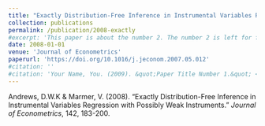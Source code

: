 ```yaml
---
title: "Exactly Distribution-Free Inference in Instrumental Variables Regression with Possibly Weak Instruments"
collection: publications
permalink: /publication/2008-exactly
#excerpt: 'This paper is about the number 2. The number 2 is left for future work.'
date: 2008-01-01
venue: 'Journal of Econometrics'
paperurl: 'https://doi.org/10.1016/j.jeconom.2007.05.012'
#citation: ''
#citation: 'Your Name, You. (2009). &quot;Paper Title Number 1.&quot; <i>Journal 1</i>. 1(1).'
---
```

Andrews, D.W.K & Marmer, V. (2008). &ldquo;Exactly Distribution-Free Inference in Instrumental Variables Regression with Possibly Weak Instruments.&rdquo; <i>Journal of  Econometrics</i>, 142, 183-200.
